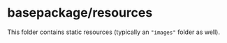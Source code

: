 # basepackage/resources

This folder contains static resources (typically an `"images"` folder as well).
